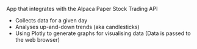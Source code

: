 App that integrates with the Alpaca Paper Stock Trading API
- Collects data for a given day
- Analyses up-and-down trends (aka candlesticks)
- Using Plotly to generate graphs for visualising data (Data is passed to the web browser)